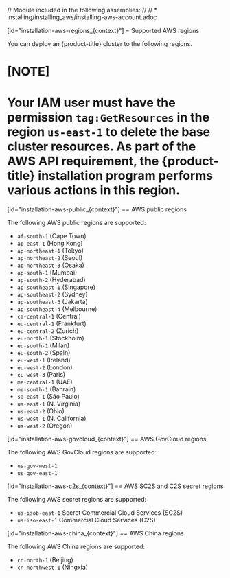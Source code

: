// Module included in the following assemblies:
//
// * installing/installing_aws/installing-aws-account.adoc

[id="installation-aws-regions_{context}"]
= Supported AWS regions

You can deploy an {product-title} cluster to the following regions.

[NOTE]
====
Your IAM user must have the permission `tag:GetResources` in the region `us-east-1` to delete the base cluster resources. As part of the AWS API requirement, the {product-title} installation program performs various actions in this region.
====

[id="installation-aws-public_{context}"]
== AWS public regions

The following AWS public regions are supported:

* `af-south-1` (Cape Town)
* `ap-east-1` (Hong Kong)
* `ap-northeast-1` (Tokyo)
* `ap-northeast-2` (Seoul)
* `ap-northeast-3` (Osaka)
* `ap-south-1` (Mumbai)
* `ap-south-2` (Hyderabad)
* `ap-southeast-1` (Singapore)
* `ap-southeast-2` (Sydney)
* `ap-southeast-3` (Jakarta)
* `ap-southeast-4` (Melbourne)
* `ca-central-1` (Central)
* `eu-central-1` (Frankfurt)
* `eu-central-2` (Zurich)
* `eu-north-1` (Stockholm)
* `eu-south-1` (Milan)
* `eu-south-2` (Spain)
* `eu-west-1` (Ireland)
* `eu-west-2` (London)
* `eu-west-3` (Paris)
* `me-central-1` (UAE)
* `me-south-1` (Bahrain)
* `sa-east-1` (São Paulo)
* `us-east-1` (N. Virginia)
* `us-east-2` (Ohio)
* `us-west-1` (N. California)
* `us-west-2` (Oregon)

[id="installation-aws-govcloud_{context}"]
== AWS GovCloud regions

The following AWS GovCloud regions are supported:

* `us-gov-west-1`
* `us-gov-east-1`

[id="installation-aws-c2s_{context}"]
== AWS SC2S and C2S secret regions

The following AWS secret regions are supported:

* `us-isob-east-1` Secret Commercial Cloud Services (SC2S)
* `us-iso-east-1` Commercial Cloud Services (C2S)

[id="installation-aws-china_{context}"]
== AWS China regions

The following AWS China regions are supported:

* `cn-north-1` (Beijing)
* `cn-northwest-1` (Ningxia)
